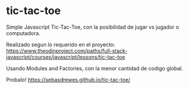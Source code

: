 # tic-tac-toe
Simple Javascript Tic-Tac-Toe, con la posibilidad de jugar vs jugador o computadora.

Realizado segun lo requerido en el proyecto: https://www.theodinproject.com/paths/full-stack-javascript/courses/javascript/lessons/tic-tac-toe

Usando Modules and Factories, con la menor cantidad de codigo global.

Probalo! https://sebasdrewes.github.io/tic-tac-toe/
